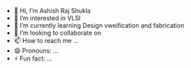 - 👋 Hi, I’m Ashish Raj Shukla
- 👀 I’m interested in VLSI
- 🌱 I’m currently learning Design vweification and fabrication
- 💞️ I’m looking to collaborate on 
- 📫 How to reach me ...
- 😄 Pronouns: ...
- ⚡ Fun fact: ...

<!---
Ashishukl/Ashishukl is a ✨ special ✨ repository because its `README.md` (this file) appears on your GitHub profile.
You can click the Preview link to take a look at your changes.
--->
